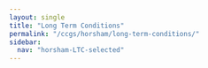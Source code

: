 ```yaml
---
layout: single
title: "Long Term Conditions"
permalink: "/ccgs/horsham/long-term-conditions/"
sidebar:
  nav: "horsham-LTC-selected"
---
```


